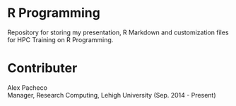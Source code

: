 # R Programming
Repository for storing my presentation, R Markdown and customization files for HPC 
Training on R Programming. 

# Contributer
Alex Pacheco  
 Manager, Research Computing, Lehigh University (Sep. 2014 - Present)  
